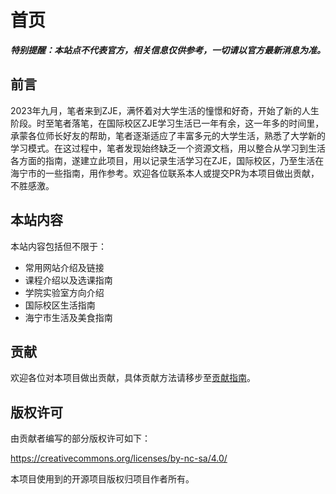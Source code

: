# 首页

***特别提醒：本站点不代表官方，相关信息仅供参考，一切请以官方最新消息为准。***

## 前言

2023年九月，笔者来到ZJE，满怀着对大学生活的憧憬和好奇，开始了新的人生阶段。时至笔者落笔，在国际校区ZJE学习生活已一年有余，这一年多的时间里，承蒙各位师长好友的帮助，笔者逐渐适应了丰富多元的大学生活，熟悉了大学新的学习模式。在这过程中，笔者发现始终缺乏一个资源文档，用以整合从学习到生活各方面的指南，遂建立此项目，用以记录生活学习在ZJE，国际校区，乃至生活在海宁市的一些指南，用作参考。欢迎各位联系本人或提交PR为本项目做出贡献，不胜感激。

## 本站内容

本站内容包括但不限于：

- 常用网站介绍及链接
- 课程介绍以及选课指南
- 学院实验室方向介绍
- 国际校区生活指南
- 海宁市生活及美食指南



## 贡献

欢迎各位对本项目做出贡献，具体贡献方法请移步至[贡献指南](/contribute)。



## 版权许可

由贡献者编写的部分版权许可如下：

https://creativecommons.org/licenses/by-nc-sa/4.0/

本项目使用到的开源项目版权归项目作者所有。
